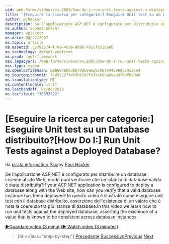 ```yaml
---
uid: web-forms/videos/vs-2005/how-do-i-run-unit-tests-against-a-deployed-database
title: '[Eseguire la ricerca per categorie:] Eseguire Unit test su un Database distribuito? | Microsoft Docs'
author: pjhacker
description: Se l'applicazione ASP.NET è configurato per distribuire un database insieme al sito Web, modo puoi verificare che un'istanza di database valido è stata distribuita.
ms.author: aspnetcontent
manager: wpickett
ms.date: 08/22/2007
ms.topic: article
ms.assetid: 83792674-f769-4c9a-889b-701cfc52de8b
ms.technology: dotnet-webforms
ms.prod: .net-framework
msc.legacyurl: /web-forms/videos/vs-2005/how-do-i-run-unit-tests-against-a-deployed-database
msc.type: video
ms.openlocfilehash: 6e06046b9d0b70de89628c804c4429ed5c9134e4
ms.sourcegitcommit: f8852267f463b62d7f975e56bea9aa3f68fbbdeb
ms.translationtype: MT
ms.contentlocale: it-IT
ms.lasthandoff: 04/06/2018
ms.locfileid: "30893522"
---
```

<a name="how-do-i-run-unit-tests-against-a-deployed-database"></a><span data-ttu-id="7a113-104">[Eseguire la ricerca per categorie:] Eseguire Unit test su un Database distribuito?</span><span class="sxs-lookup"><span data-stu-id="7a113-104">[How Do I:] Run Unit Tests against a Deployed Database?</span></span>
====================
<span data-ttu-id="7a113-105">da [pirata informatico Paul](https://github.com/pjhacker)</span><span class="sxs-lookup"><span data-stu-id="7a113-105">by [Paul Hacker](https://github.com/pjhacker)</span></span>

<span data-ttu-id="7a113-106">Se l'applicazione ASP.NET è configurato per distribuire un database insieme al sito Web, modo puoi verificare che un'istanza di database valido è stata distribuita?</span><span class="sxs-lookup"><span data-stu-id="7a113-106">If your ASP.NET application is configured to deploy a database along with the Web site, how can you verify that a valid database instance has been deployed?</span></span> <span data-ttu-id="7a113-107">In questo video è illustrato come eseguire unit test con il database distribuito, asserzione dell'esistenza di un valore che è nota la coerenza tra più istanze di database.</span><span class="sxs-lookup"><span data-stu-id="7a113-107">In this video we learn how to run unit tests against the deployed database, asserting the existence of a value that is known to be consistent across database instances.</span></span>

[<span data-ttu-id="7a113-108">&#9654;Guardare video (3 minuti)</span><span class="sxs-lookup"><span data-stu-id="7a113-108">&#9654; Watch video (3 minutes)</span></span>](https://channel9.msdn.com/Blogs/ASP-NET-Site-Videos/how-do-i-run-unit-tests-against-a-deployed-database)

> [!div class="step-by-step"]
> <span data-ttu-id="7a113-109">[Precedente](how-do-i-deploy-a-web-application-during-a-team-build.md)
> [Successivo](how-do-i-enable-code-coverage-and-profiling-in-production-applications.md)</span><span class="sxs-lookup"><span data-stu-id="7a113-109">[Previous](how-do-i-deploy-a-web-application-during-a-team-build.md)
[Next](how-do-i-enable-code-coverage-and-profiling-in-production-applications.md)</span></span>
